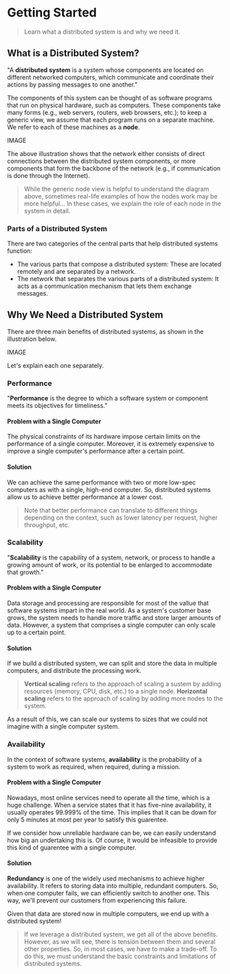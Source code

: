 # Getting Started

> Learn what a distributed system is and why we need it.

## What is a Distributed System?

"A **distributed system** is a system whose components are located on different networked computers, which communicate and coordinate their actions by passing messages to one another."

The components of this system can be thought of as software programs that run on physical hardware, such as computers. These components take many forms (e.g., web servers, routers, web browsers, etc.); to keep a generic view, we assume that each program runs on a separate machine. We refer to each of these machines as a **node**.

IMAGE

The above illustration shows that the network either consists of direct connections between the distributed system components, or more components that form the backbone of the network (e.g., if communication is done through the Internet).

> While the generic node view is helpful to understand the diagram above, sometimes real-life examples of how the nodes work may be more helpful... In these cases, we explain the role of each node in the system in detail.

### Parts of a Distributed System

There are two categories of the central parts that help distributed systems function:
  - The various parts that compose a distributed system: These are located remotely and are separated by a network.
  - The network that separates the various parts of a distributed system: It acts as a communication mechanism that lets them exchange messages.

## Why We Need a Distributed System

There are three main benefits of distributed systems, as shown in the illustration below.

IMAGE

Let's explain each one separately.

### Performance

"**Performance** is the degree to which a software system or component meets its objectives for timeliness."

#### Problem with a Single Computer

The physical constraints of its hardware impose certain limits on the performance of a single computer. Moreover, it is extremely expensive to improve a single computer's performance after a certain point.

#### Solution

We can achieve the same performance with two or more low-spec computers as with a single, high-end computer. So, distributed systems allow us to achieve better performance at a lower cost.

> Note that better performance can translate to different things depending on the context, such as lower latency per request, higher throughput, etc.

### Scalability

"**Scalability** is the capability of a system, network, or process to handle a growing amount of work, or its potential to be enlarged to accommodate that growth."

#### Problem with a Single Computer

Data storage and processing are responsible for most of the vallue that software systems impart in the real world. As a system's customer base grows, the system needs to handle more traffic and store larger amounts of data. However, a system that comprises a single computer can only scale up to a certain point.

#### Solution

If we build a distributed system, we can split and store the data in multiple computers, and distribute the processing work.

> **Vertical scaling** refers to the approach of scaling a sustem by adding resources (memory, CPU, disk, etc.) to a single node. **Horizontal scaling** refers to the approach of scaling by adding more nodes to the system.

As a result of this, we can scale our systems to sizes that we could not imagine with a single computer system.

### Availability

In the context of software systems, **availability** is the probability of a system to work as required, when required, during a mission.

#### Problem with a Single Computer

Nowadays, most online services need to operate all the time, which is a huge challenge. When a service states that it has five-nine availability, it usually operates 99.999% of the time. This implies that it can be down for only 5 minutes at most per year to satisfy this guarentee.

If we consider how unreliable hardware can be, we can easily understand how big an undertaking this is. Of course, it would be infeasible to provide this kind of guarentee with a single computer.

#### Solution

**Redundancy** is one of the widely used mechanisms to achieve higher availability. It refers to storing data into multiple, redundant computers. So, when one computer fails, we can efficiently switch to another one. This way, we'll prevent our customers from experiencing this failure.

Given that data are stored now in multiple computers, we end up with a distributed system!

> If we leverage a distributed system, we get all of the above benefits. However, as we will see, there is tension between them and several other properties. So, in most cases, we have to make a trade-off. To do this, we must understand the basic constraints and limitations of distributed systems.